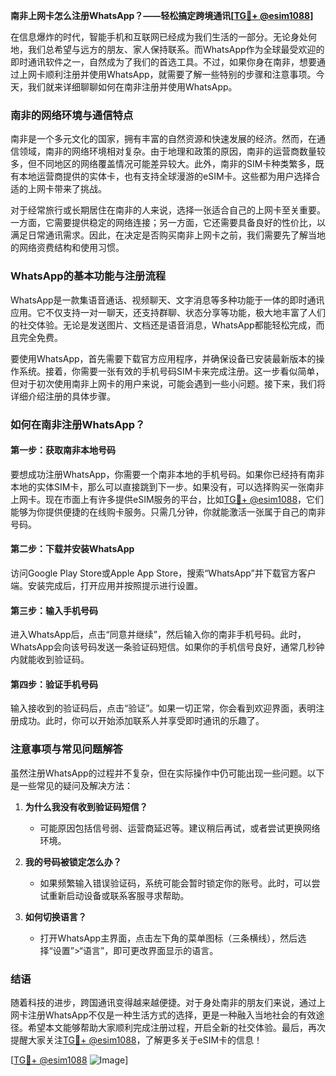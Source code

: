 **南非上网卡怎么注册WhatsApp？——轻松搞定跨境通讯[[TG💪+ @esim1088](https://t.me/s/esim1088)]**

在信息爆炸的时代，智能手机和互联网已经成为我们生活的一部分。无论身处何地，我们总希望与远方的朋友、家人保持联系。而WhatsApp作为全球最受欢迎的即时通讯软件之一，自然成为了我们的首选工具。不过，如果你身在南非，想要通过上网卡顺利注册并使用WhatsApp，就需要了解一些特别的步骤和注意事项。今天，我们就来详细聊聊如何在南非注册并使用WhatsApp。

### 南非的网络环境与通信特点

南非是一个多元文化的国家，拥有丰富的自然资源和快速发展的经济。然而，在通信领域，南非的网络环境相对复杂。由于地理和政策的原因，南非的运营商数量较多，但不同地区的网络覆盖情况可能差异较大。此外，南非的SIM卡种类繁多，既有本地运营商提供的实体卡，也有支持全球漫游的eSIM卡。这些都为用户选择合适的上网卡带来了挑战。

对于经常旅行或长期居住在南非的人来说，选择一张适合自己的上网卡至关重要。一方面，它需要提供稳定的网络连接；另一方面，它还需要具备良好的性价比，以满足日常通讯需求。因此，在决定是否购买南非上网卡之前，我们需要先了解当地的网络资费结构和使用习惯。

### WhatsApp的基本功能与注册流程

WhatsApp是一款集语音通话、视频聊天、文字消息等多种功能于一体的即时通讯应用。它不仅支持一对一聊天，还支持群聊、状态分享等功能，极大地丰富了人们的社交体验。无论是发送图片、文档还是语音消息，WhatsApp都能轻松完成，而且完全免费。

要使用WhatsApp，首先需要下载官方应用程序，并确保设备已安装最新版本的操作系统。接着，你需要一张有效的手机号码SIM卡来完成注册。这一步看似简单，但对于初次使用南非上网卡的用户来说，可能会遇到一些小问题。接下来，我们将详细介绍注册的具体步骤。

### 如何在南非注册WhatsApp？

#### 第一步：获取南非本地号码
要想成功注册WhatsApp，你需要一个南非本地的手机号码。如果你已经持有南非本地的实体SIM卡，那么可以直接跳到下一步。如果没有，可以选择购买一张南非上网卡。现在市面上有许多提供eSIM服务的平台，比如[TG💪+ @esim1088](https://t.me/s/esim1088)，它们能够为你提供便捷的在线购卡服务。只需几分钟，你就能激活一张属于自己的南非号码。

#### 第二步：下载并安装WhatsApp
访问Google Play Store或Apple App Store，搜索“WhatsApp”并下载官方客户端。安装完成后，打开应用并按照提示进行设置。

#### 第三步：输入手机号码
进入WhatsApp后，点击“同意并继续”，然后输入你的南非手机号码。此时，WhatsApp会向该号码发送一条验证码短信。如果你的手机信号良好，通常几秒钟内就能收到验证码。

#### 第四步：验证手机号码
输入接收到的验证码后，点击“验证”。如果一切正常，你会看到欢迎界面，表明注册成功。此时，你可以开始添加联系人并享受即时通讯的乐趣了。

### 注意事项与常见问题解答

虽然注册WhatsApp的过程并不复杂，但在实际操作中仍可能出现一些问题。以下是一些常见的疑问及解决方法：

1. **为什么我没有收到验证码短信？**
   - 可能原因包括信号弱、运营商延迟等。建议稍后再试，或者尝试更换网络环境。

2. **我的号码被锁定怎么办？**
   - 如果频繁输入错误验证码，系统可能会暂时锁定你的账号。此时，可以尝试重新启动设备或联系客服寻求帮助。

3. **如何切换语言？**
   - 打开WhatsApp主界面，点击左下角的菜单图标（三条横线），然后选择“设置”>“语言”，即可更改界面显示的语言。

### 结语

随着科技的进步，跨国通讯变得越来越便捷。对于身处南非的朋友们来说，通过上网卡注册WhatsApp不仅是一种生活方式的选择，更是一种融入当地社会的有效途径。希望本文能够帮助大家顺利完成注册过程，开启全新的社交体验。最后，再次提醒大家关注[TG💪+ @esim1088](https://t.me/s/esim1088)，了解更多关于eSIM卡的信息！

[[TG💪+ @esim1088](https://t.me/s/esim1088) ![Image](https://i.postimg.cc/4NQfJmqS/Snipaste-2025-05-13-00-14-12.png)]
